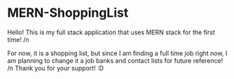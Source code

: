 # MERN-ShoppingList

Hello! This is my full stack application that uses MERN stack for the first time! /n

For now, it is a shopping list, but since I am finding a full time job right now,
I am planning to change it a job banks and contact lists for future reference! /n
Thank you for your support! :D
